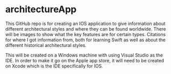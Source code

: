 # architectureApp

This GitHub repo is for creating an IOS application to give information about different architectural styles and where they can be found worldwide. There will be images to show what the key features are for certain types. Citations for where I got information from, both for learning Swift as well as about the different historical architectural styles.

This will be created on a Windows machine with using Visual Studio as the IDE. In order to make it go on the Apple app store, it will need to be created on Xcode which is the IDE specifically for IOS. 

